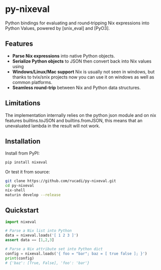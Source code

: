 # py-nixeval

Python bindings for evaluating and round‑tripping Nix expressions into Python Values, powered by \[snix\_eval] and \[PyO3].

## Features

* **Parse Nix expressions** into native Python objects.
* **Serialize Python objects** to JSON then convert back into Nix values using
* **Windows/Linux/Mac support** Nix is usually not seen in windows, but thanks to tvix/snix projects now you can use it on windows as well as common platforms.
* **Seamless round‑trip** between Nix and Python data structures.

## Limitations

The implementation internally relies on the python json module and on nix features builtins.toJSON and builtins.fromJSON, this means that an unevaluated lambda in the result will not work.  
## Installation

Install from PyPI:

```bash
pip install nixeval
```

Or test it from source:

```bash
git clone https://github.com/rucadi/py-nixeval.git
cd py-nixeval
nix-shell
maturin develop --release
```

## Quickstart

```python
import nixeval

# Parse a Nix list into Python
data = nixeval.loads('[ 1 2 3 ]')
assert data == [1,2,3]

# Parse a Nix attribute set into Python dict
config = nixeval.loads('{ foo = "bar"; baz = [ true false ]; }')
print(config)
# {'baz': [True, False], 'foo': 'bar'}
```
